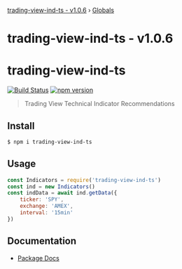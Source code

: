[trading-view-ind-ts - v1.0.6](README.md) › [Globals](globals.md)

# trading-view-ind-ts - v1.0.6

# trading-view-ind-ts
[![Build Status](https://travis-ci.org/edmundpf/trading-view-ind-ts.svg?branch=master)](https://travis-ci.org/edmundpf/trading-view-ind-ts)
[![npm version](https://badge.fury.io/js/trading-view-ind-ts.svg)](https://badge.fury.io/js/trading-view-ind-ts)
> Trading View Technical Indicator Recommendations

## Install
``` bash
$ npm i trading-view-ind-ts
```

## Usage
``` javascript
const Indicators = require('trading-view-ind-ts')
const ind = new Indicators()
const indData = await ind.getData({
	ticker: 'SPY',
	exchange: 'AMEX',
	interval: '15min'
})
```

## Documentation
* [Package Docs](docs/globals.md)
